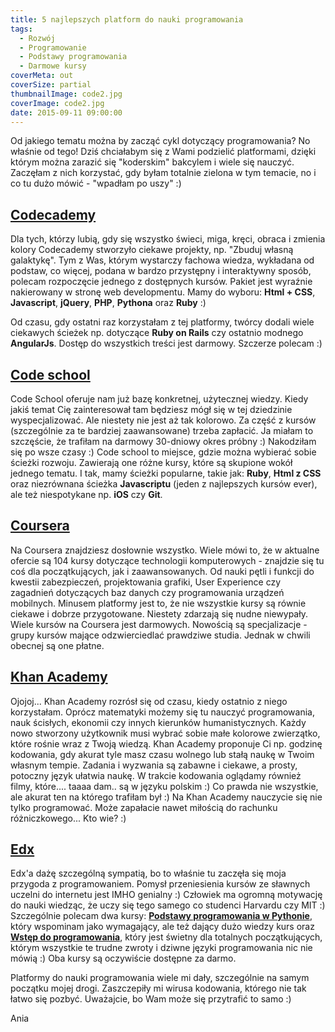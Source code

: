 ```yaml
---
title: 5 najlepszych platform do nauki programowania
tags:
  - Rozwój
  - Programowanie
  - Podstawy programowania
  - Darmowe kursy
coverMeta: out
coverSize: partial
thumbnailImage: code2.jpg
coverImage: code2.jpg
date: 2015-09-11 09:00:00
---
```


Od jakiego tematu można by zacząć cykl dotyczący programowania? No właśnie od tego! Dziś chciałabym się z Wami podzielić platformami, dzięki którym można zarazić się "koderskim" bakcylem i wiele się nauczyć. Zaczęłam z nich korzystać, gdy byłam totalnie zielona w tym temacie, no i co tu dużo mówić - "wpadłam po uszy" :)
<!--more-->

## [Codecademy](https://www.codecademy.com/)

Dla tych, którzy lubią, gdy się wszystko świeci, miga, kręci, obraca i zmienia kolory Codecademy stworzyło ciekawe projekty, np. "Zbuduj własną galaktykę". Tym z Was, którym wystarczy fachowa wiedza, wykładana od podstaw, co więcej, podana w bardzo przystępny i interaktywny sposób, polecam rozpoczęcie jednego z dostępnych kursów. Pakiet jest wyraźnie nakierowany w stronę web developmentu. Mamy do wyboru: **Html + CSS**, **Javascript**, **jQuery**, **PHP**, **Pythona** oraz **Ruby** :)

Od czasu, gdy ostatni raz korzystałam z tej platformy, twórcy dodali wiele ciekawych ścieżek np. dotyczące **Ruby on Rails** czy ostatnio modnego **AngularJs**. Dostęp do wszystkich treści jest darmowy. Szczerze polecam :)

## [Code school](https://www.codeschool.com/)

Code School oferuje nam już bazę konkretnej, użytecznej wiedzy. Kiedy jakiś temat Cię zainteresował tam będziesz mógł się w tej dziedzinie wyspecjalizować. Ale niestety nie jest aż tak kolorowo. Za część z kursów (szczególnie za te bardziej zaawansowane) trzeba zapłacić. Ja miałam to szczęście, że trafiłam na darmowy 30-dniowy okres próbny :) Nakodziłam się po wsze czasy :) Code school to miejsce, gdzie można wybierać sobie ścieżki rozwoju. Zawierają one różne kursy, które są skupione wokół jednego tematu. I tak, mamy ścieżki popularne, takie jak: **Ruby**, **Html z CSS** oraz niezrównana ścieżka **Javascriptu** (jeden z najlepszych kursów ever), ale też niespotykane np. **iOS** czy **Git**.  

## [Coursera](https://www.coursera.org/)

Na Coursera znajdziesz dosłownie wszystko. Wiele mówi to, że w aktualne ofercie są 104 kursy dotyczące technologii komputerowych - znajdzie się tu coś dla początkujących, jak i zaawansowanych. Od nauki pętli i funkcji do kwestii zabezpieczeń, projektowania grafiki, User Experience czy zagadnień dotyczących baz danych czy programowania urządzeń mobilnych. Minusem platformy jest to, że nie wszystkie kursy są równie ciekawe i dobrze przygotowane. Niestety zdarzają się nudne niewypały. Wiele kursów na Coursera jest darmowych. Nowością są specjalizacje - grupy kursów mające odzwierciedlać prawdziwe studia. Jednak w chwili obecnej są one płatne.  

## [Khan Academy](https://pl.khanacademy.org/)

Ojojoj... Khan Academy rozrósł się od czasu, kiedy ostatnio z niego korzystałam. Oprócz matematyki możemy się tu nauczyć programowania, nauk ścisłych, ekonomii czy innych kierunków humanistycznych. Każdy nowo stworzony użytkownik musi wybrać sobie małe kolorowe zwierzątko, które rośnie wraz z Twoją wiedzą. Khan Academy proponuje Ci np. godzinę kodowania, gdy akurat tyle masz czasu wolnego lub stałą naukę w Twoim własnym tempie. Zadania i wyzwania są zabawne i ciekawe, a prosty, potoczny język ułatwia naukę. W trakcie kodowania oglądamy również filmy, które.... taaaa dam.. są w języku polskim :) Co prawda nie wszystkie, ale akurat ten na którego trafiłam był :) Na Khan Academy nauczycie się nie tylko programować. Może zapałacie nawet miłością do rachunku różniczkowego... Kto wie? :)

## [Edx](https://www.edx.org/)

Edx'a dażę szczególną sympatią, bo to właśnie tu zaczęła się moja przygoda z programowaniem. Pomysł przeniesienia kursów ze sławnych uczelni do internetu jest IMHO genialny :) Człowiek ma ogromną motywację do nauki wiedząc, że uczy się tego samego co studenci Harvardu czy MIT :) Szczególnie polecam dwa kursy: [**Podstawy programowania w Pythonie**](https://www.edx.org/course/introduction-computer-science-mitx-6-00-1x-5), który wspominam jako wymagający, ale też dający dużo wiedzy kurs oraz [**Wstęp do programowania**](https://www.edx.org/course/introduction-computer-science-harvardx-cs50x), który jest świetny dla totalnych początkujących, którym wszystkie te trudne zwroty i dziwne języki programowania nic nie mówią :) Oba kursy są oczywiście dostępne za darmo.

Platformy do nauki programowania wiele mi dały, szczególnie na samym początku mojej drogi. Zaszczepiły mi wirusa kodowania, którego nie tak łatwo się pozbyć. Uważajcie, bo Wam może się przytrafić to samo :)  

Ania  
